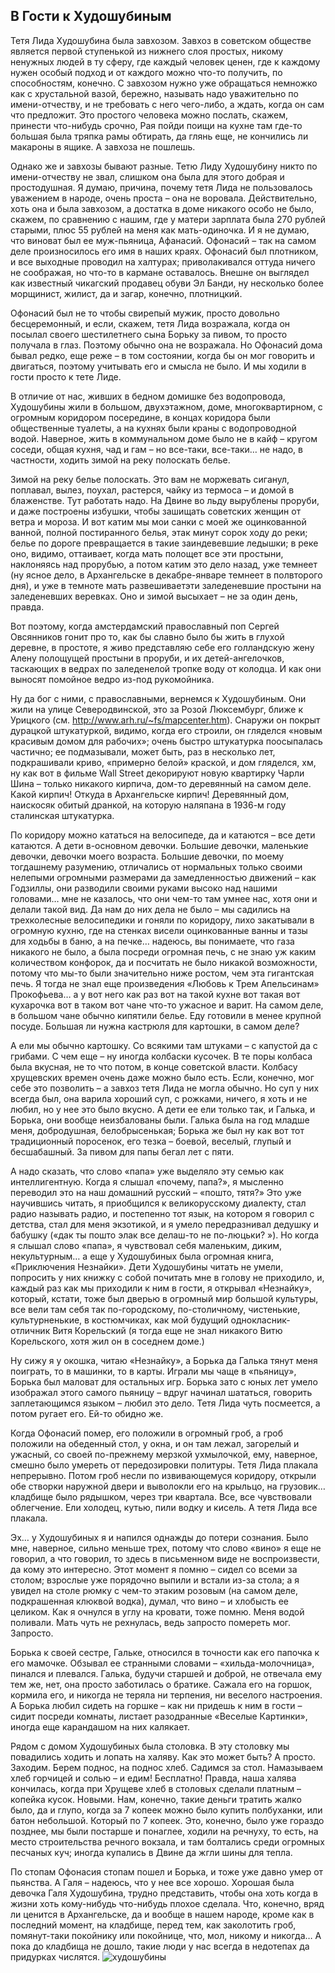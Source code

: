## В Гости к Худошубиным

Тетя Лида Худошубина была завхозом. Завхоз в советском обществе является первой ступенькой из нижнего слоя простых, никому ненужных людей в ту сферу, где каждый человек ценен, где к каждому нужен особый подход и от каждого можно что-то получить, по способностям, конечно. С завхозом нужно уже обращаться немножко как с хрустальной вазой, бережно, называть надо уважительно по имени-отчеству, и не требовать с него чего-либо, а ждать, когда он сам что предложит. Это простого человека можно послать, скажем, принести что-нибудь срочно, Рая пойди поищи на кухне там где-то большая была тряпка рамы обтирать, да глянь еще, не кончились ли макароны в ящике. А завхоза не пошлешь.

Однако же и завхозы бывают разные. Тетю Лиду Худошубину никто по имени-отчеству не звал, слишком она была для этого добрая и простодушная. Я думаю, причина, почему тетя Лида не пользовалось уважением в народе, очень проста – она не воровала. Действительно, хоть она и была завхозом, а достатка в доме никакого особо не было, скажем, по сравнению с нашим, где у матери зарплата была 270 рублей старыми, плюс 55 рублей на меня как мать-одиночка. И я не думаю, что виноват был ее муж-пьяница, Афанасий. Офонасий – так на самом деле произносилось его имя в наших краях. Офонасий был плотником, и все выходные проводил на халтурах; приволакивался оттуда ничего не соображая, но что-то в кармане оставалось. Внешне он выглядел как известный чикагский продавец обуви Эл Банди, ну несколько более морщинист, жилист, да и загар, конечно, плотницкий.

Офонасий был не то чтобы свирепый мужик, просто довольно бесцеремонный, и если, скажем, тетя Лида возражала, когда он посылал своего шестилетнего сына Борьку за пивом, то просто получала в глаз. Поэтому обычно она не возражала. Но Офонасий дома бывал редко, еще реже – в том состоянии, когда бы он мог говорить и двигаться, поэтому учитывать его и смысла не было. И мы ходили в гости просто к тете Лиде.

В отличие от нас, живших в бедном домишке без водопровода, Худошубины жили в большом, двухэтажном, доме, многоквартирном, с огромным коридором посередине, в концах коридора были общественные туалеты, а на кухнях были краны с водопроводной водой. Наверное, жить в коммунальном доме было не в кайф – кругом соседи, общая кухня, чад и гам – но все-таки, все-таки… не надо, в частности, ходить зимой на реку полоскать белье.

Зимой на реку белье полоскать. Это вам не моржевать сиганул, поплавал, вылез, поухал, растерся, чайку из термоса – и домой в блаженстве. Тут работать надо. На Двине во льду вырублены проруби, и даже построены избушки, чтобы зашищать советских женщин от ветра и мороза. И вот катим мы мои санки с моей же оцинкованной ванной, полной постиранного белья, этак минут сорок ходу до реки; белье по дороге превращается в такие заиндевевшие ледышки; в реке оно, видимо, оттаивает, когда мать полощет все эти простыни, наклоняясь над прорубью, а потом катим это дело назад, уже темнеет (ну ясное дело, в Архангельске в декабре-январе темнеет в полвторого дня), и уже в темноте мать развешиваетэти заледеневшие простыни на заледеневших веревках. Оно и зимой высыхает – не за один день, правда.

Вот поэтому, когда амстердамский православный поп Сергей Овсянников гонит про то, как бы славно было бы жить в глухой деревне, в простоте, я живо представляю себе его  голландскую жену Алену полощущей простыни в проруби, и их детей-ангелочков, таскающих в ведрах по заледенелой тропке воду от колодца. И как они выносят помойное ведро из-под рукомойника.

Ну да бог с ними, с православными, вернемся к Худошубиным. Они жили на улице Северодвинской, это за Розой Люксембург, ближе к Урицкого (см. http://www.arh.ru/~fs/mapcenter.htm). Снаружи он покрыт дурацкой штукатуркой, видимо, когда его строили, он гляделся «новым красивым домом для рабочих»; очень быстро штукатурка поосыпалась частично; ее подмазывали, может быть, раз в несколько лет, подкрашивали криво, «примерно белой» краской, и дом гляделся, хм, ну как вот в фильме Wall Street декорируют новую квартирку Чарли Шина – только никакого кирпича, дом-то деревянный на самом деле. Какой кирпич! Откуда в Архангельске кирпич! Деревянный дом, наискосяк обитый дранкой, на которую наляпана в 1936-м году сталинская штукатурка.

По коридору можно кататься на велосипеде, да и катаются – все дети катаются. А дети в-основном девочки. Большие девочки, маленькие девочки, девочки моего возраста. Большие девочки, по моему тогдашнему разумению, отличались от нормальных только своими нелепыми огромными размерами да замедленностью движений – как Годзиллы, они разводили своими руками высоко над нашими головами… мне не казалось, что они чем-то там умнее нас, хотя они и делали такой вид. Да нам до них дела не было – мы садились на трехколесные велосипедики и гоняли по коридору, лихо закатывали в огромную кухню, где на стенках висели оцинкованные ванны и тазы для ходьбы в баню, а на печке… надеюсь, вы понимаете, что газа никакого не было, а была посреди огромная печь, с не знаю уж каким количеством конфорок, да и посчитать не было никакой возможности, потому что мы-то были значительно ниже ростом, чем эта гигантская печь. Я тогда не знал еще произведения «Любовь к Трем Апельсинам» Прокофьева… а у вот него как раз вот на такой кухне вот такая вот кухарочка вот в таком вот чане что-то ужасное и варит. На самом деле, в большом чане обычно кипятили белье. Еду готовили в менее крупной посуде. Большая ли нужна кастрюля для картошки, в самом деле?

А ели мы обычно картошку. Со всякими там штуками – с капустой да с грибами. С чем еще – ну иногда колбаски кусочек. В те поры колбаса была вкусная, не то что потом, в конце советской власти. Колбасу хрущевских времен очень даже можно было есть. Если, конечно, мог себе это позволить – а завхоз тетя Лида не могла обычно. Но суп у них всегда был, она варила хороший суп, с рожками, ничего, я хоть и не любил, но у нее это было вкусно. А дети ее ели только так, и Галька, и Борька, они вообще неизбалованы были. Галька была на год младше меня, добродушная, белобрысенькая; Борька же был ну как вот тот традиционный поросенок, его тезка – боевой, веселый, глупый и бесшабашный. За пивом для папы бегал лет с пяти.
 

А надо сказать, что слово «папа» уже выделяло эту семью как интеллигентную. Когда я слышал «почему, папа?», я мысленно переводил это на наш домашний русский – «пошто, тятя?» Это уже научившись читать, я приобщился к великорусскому диалекту, стал радио называть радио, и постепенно тот язык, на котором я говорил с детства, стал для меня экзотикой, и я умело передразнивал дедушку и бабушку («дак ты пошто элак все делаш-то не по-люцьки? »). Но когда я слышал слово «папа», я чувствовал себя маленьким, диким, некультурным… а еще у Худошубиных была огромная книга, «Приключения Незнайки». Дети Худошубины читать не умели, попросить у них книжку с собой почитать мне в голову не приходило, и, каждый раз как мы приходили к ним в гости, я открывал «Незнайку», который, кстати, тоже был дверью в огромный мир большой культуры, все вели там себя так по-городскому, по-столичному, чистенькие, культурненькие, в костюмчиках, как мой будущий однокласник-отличник Витя Корельский (я тогда еще не знал никакого Витю Корельского, хотя жил он в соседнем доме.)

Ну сижу я у окошка, читаю «Незнайку», а Борька да Галька тянут меня поиграть, то в машинки, то в карты. Играли мы чаще в «пьяницу», Борька был маловат для остальных игр. Борька зато с юных  лет умело изображал этого самого пьяницу – вдруг начинал шататься, говорить заплетающимся языком – любил это дело. Тетя Лида чуть посмеется, а потом ругает его. Ей-то обидно же.

Когда Офонасий помер, его положили в огромный гроб, а гроб положили на обеденный стол, у окна, и он там лежал, загорелый и ужасный, со своей по-прежнему мерзкой ухмылочкой, ему, наверное, смешно было умереть от передозировки политуры. Тетя Лида плакала непрерывно. Потом гроб несли по извивающемуся коридору, открыли обе створки наружной двери и выволокли его на крыльцо, на грузовик… кладбище было рядышком, через три квартала. Все, все чувствовали облегчение. Ели холодец, кутью, пили водку и кисель. А тетя Лида все плакала.

Эх… у Худошубиных я и напился однажды до потери сознания. Было мне, наверное, сильно меньше трех, потому что слово «вино» я еще не говорил, а что говорил, то здесь в письменном виде не воспроизвести, да кому это интересно. Этот момент я помню – сидел со всеми за столом; взрослые уже порядочно выпили и встали из-за стола; а я увидел на столе рюмку с чем-то этаким розовым (на самом деле, подкрашенная клюквой водка), думал, что вино – и хлобысть ее целиком. Как я очнулся в углу на кровати, тоже помню. Меня водой поливали. Мать чуть не рехнулась, ведь запросто помереть мог. Запросто.

Борька к своей сестре, Гальке, относился в точности как его папочка к его мамочке. Обзывал ее странными словами – «хильда-молочница», пинался и плевался. Галька, будучи старшей и доброй, не отвечала ему тем же, нет, она просто заботилась о братике. Сажала его на горшок, кормила его, и никогда не теряла ни терпения, ни веселого настроения. А Борька любил сидеть на горшке – как ни придешь к ним в гости – сидит посреди комнаты, листает разодранные «Веселые Картинки», иногда еще карандашом на них калякает.

Рядом с домом Худошубиных была столовка. В эту столовку мы повадились ходить и лопать  на халяву. Как это может быть? А просто. Заходим. Берем поднос, на поднос хлеб. Садимся за стол. Намазываем хлеб горчицей и солью – и едим! Бесплатно! Правда, наша халява кончилась, когда при
Хрущеве хлеб в столовых сделали платным – копейка кусок. Новыми. Нам, конечно, такие деньги тратить жалко было, да и глупо, когда за 7 копеек можно было купить полбуханки, или батон небольшой. Который по 7 копеек. Это, конечно, было уже гораздо позднее, мы были постарше и понаглее, ходили на речнуху, то есть, на место строительства речного вокзала, и там болтались среди огромных песчаных куч; иногда купались в Двине да жгли шины для тепла.

По стопам Офонасия стопам пошел и Борька, и тоже уже давно умер от пьянства. А Галя – надеюсь, что у нее все хорошо. Хорошая была девочка Галя Худошубина, трудно представить, чтобы она хоть когда в жизни хоть кому-нибудь что-нибудь плохое сделала. Что, конечно, вряд ли ценится в Архангельске, да и вообще в нашем народе, кроме как в последний момент, на кладбище, перед тем, как заколотить гроб, помянут-таки покойнику или покойнице, что, мол,  никому и никогда… А пока до кладбища не дошло, такие люди у нас всегда в недотепах да придурках числятся.
![худошубины](https://raw.githubusercontent.com/vpatryshev/fiction/master/img/hudoshubiny.png)
